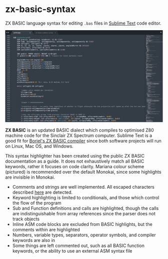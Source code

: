 # zx-basic-syntax

ZX BASIC language syntax for editing `.bas` files in [Sublime Text](https://www.sublimetext.com) code editor.

![screenshot of ZX BASIC highlighting](images/example.jpg?raw=true)

**ZX BASIC** is an updated BASIC dialect which compiles to optimised Z80 machine code for the Sinclair ZX Spectrum computer. Sublime Text is a good fit for [Boriel's ZX BASIC compiler](https://zxbasic.readthedocs.io/en/docs/about/) since both software projects will run on Linux, Mac OS, and Windows.

This syntax highlighter has been created using the public ZX BASIC documentation as a guide. It does not exhaustively match all BASIC keywords, rather it focuses on code clarity. Mariana colour scheme (pictured) is recommended over the default Monokai, since some highlights are invisible in Monokai.

- Comments and strings are well implemented. All escaped characters described [here](https://zxbasic.readthedocs.io/en/docs/syntax/#graphic-characters) are detected.
- Keyword highlighting is limited to conditionals, and those which control the flow of the program
- Sub and Function definitions and calls are highlighted, though the calls are indistinguishable from array references since the parser does not track objects
- Inline ASM code blocks are excluded from BASIC highlights, but the comments within are highlighted
- Numbers, variable types, separators, operator symbols, and compiler keywords are also in
- Some things are left commented out, such as all BASIC function keywords, or the ability to use an external ASM syntax file

